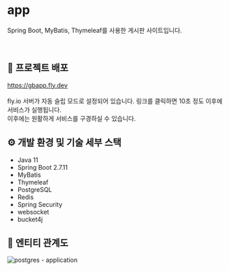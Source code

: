 # app
Spring Boot, MyBatis, Thymeleaf를 사용한 게시판 사이트입니다.

<br>

## 📒 프로젝트 배포
https://gbapp.fly.dev
<br>
<br>
fly.io 서버가 자동 슬립 모드로 설정되어 있습니다. 링크를 클릭하면 10초 정도 이후에 서비스가 실행됩니다.
<br>
이후에는 원활하게 서비스를 구경하실 수 있습니다.

## ⚙️ 개발 환경 및 기술 세부 스택
- Java 11
- Spring Boot 2.7.11
- MyBatis
- Thymeleaf
- PostgreSQL
- Redis
- Spring Security
- websocket
- bucket4j
  
  
  

## 📄 엔티티 관계도
![postgres - application](https://github.com/fxzz/application/assets/3148006/2850d1f9-ed20-46a6-8b15-ef474a6e63f4)




